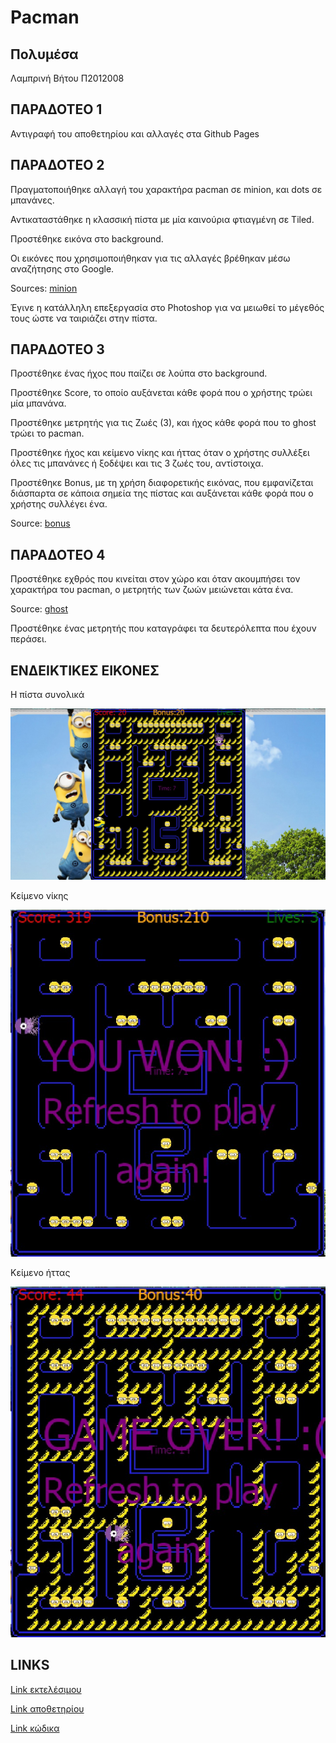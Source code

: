 # Pacman

## Πολυμέσα

Λαμπρινή Βήτου 
Π2012008

## ΠΑΡΑΔΟΤΕΟ 1 

Αντιγραφή του αποθετηρίου και αλλαγές στα Github Pages

## ΠΑΡΑΔΟΤΕΟ 2

Πραγματοποιήθηκε αλλαγή του χαρακτήρα pacman σε minion, και dots σε μπανάνες. 

Αντικαταστάθηκε η κλασσική πίστα με μία καινούρια φτιαγμένη σε Tiled.

Προστέθηκε εικόνα στο background.

Οι εικόνες που χρησιμοποιήθηκαν για τις αλλαγές βρέθηκαν μέσω αναζήτησης στο Google.

Sources: [minion](http://shirtminion.com/wp-content/uploads/2014/12/Pac-Minion-Pac-Man-Parody.jpg)

Έγινε η κατάλληλη επεξεργασία στο Photoshop για να μειωθεί το μέγεθός τους ώστε να ταιριάζει στην πίστα.

## ΠΑΡΑΔΟΤΕΟ 3

Προστέθηκε ένας ήχος που παίζει σε λούπα στο background.

Προστέθηκε Score, το οποίο αυξάνεται κάθε φορά που ο χρήστης τρώει μία μπανάνα.

Προστέθηκε μετρητής για τις Ζωές (3), και ήχος κάθε φορά που το ghost τρώει το pacman.

Προστέθηκε ήχος και κείμενο νίκης και ήττας όταν ο χρήστης συλλέξει όλες τις μπανάνες ή ξοδέψει και τις 3 ζωές του, αντίστοιχα.

Προστέθηκε Bonus, με τη χρήση διαφορετικής εικόνας, που εμφανίζεται διάσπαρτα σε κάποια σημεία της πίστας και αυξάνεται κάθε φορά που ο χρήστης συλλέγει ένα.

Source: [bonus](http://www.thepopularapps.com/application/upload/Apps/2016/02/banana-muffi-2.png)

## ΠΑΡΑΔΟΤΕΟ 4

Προστέθηκε εχθρός που κινείται στον χώρο και όταν ακουμπήσει τον χαρακτήρα του pacman, ο μετρητής των ζωών μειώνεται κάτα ένα.

Source: [ghost](https://i.pinimg.com/originals/e2/8c/9a/e28c9a65f04b7805a2c8582fa45d4e2d.png)

Προστέθηκε ένας μετρητής που καταγράφει τα δευτερόλεπτα που έχουν περάσει.

## ΕΝΔΕΙΚΤΙΚΕΣ ΕΙΚΟΝΕΣ

Η πίστα συνολικά

![Η συνολική πίστα](/assets/Screenshot_6.jpg)

Κείμενο νίκης 

![Κείμενο νίκης](/assets/Screenshot_7.jpg)

Κείμενο ήττας

![Κείμενο ήττας](/assets/Screenshot_8.jpg)

## LINKS

[Link εκτελέσιμου](https://p12vito.github.io/pacman/)

[Link αποθετηρίου](https://github.com/p12vito/pacman)

[Link κώδικα](https://github.com/p12vito/pacman/blob/master/index.html)
